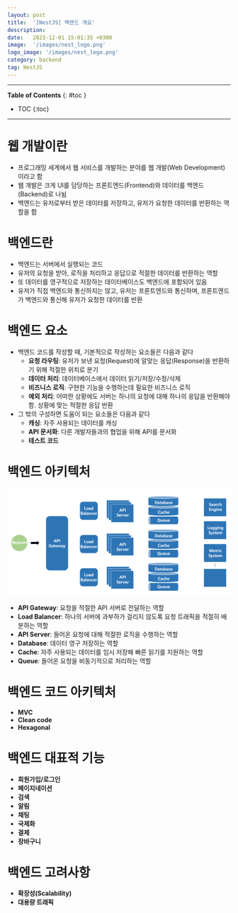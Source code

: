 ```yaml
---
layout: post
title:  '[NestJS] 백엔드 개요'
description: 
date:   2023-12-01 15:01:35 +0300
image:  '/images/nest_logo.png'
logo_image: '/images/nest_logo.png'
category: backend
tag: NestJS
---
```


---
**Table of Contents**
{: #toc }
*  TOC
{:toc}

---

# 웹 개발이란

- 프로그래밍 세계에서 웹 서비스를 개발하는 분야를 웹 개발(Web Development)이라고 함
- 웹 개발은 크게 UI를 담당하는 프론트엔드(Frontend)와 데이터를 백엔드(Backend)로 나뉨
- 백엔드는 유저로부터 받은 데이터를 저장하고, 유저가 요청한 데이터를 반환하는 역할을 함

# 백엔드란

- 백엔드는 서버에서 실행되는 코드
- 유저의 요청을 받아, 로직을 처리하고 응답으로 적절한 데이터를 반환하는 역할
- 또 데이터를 영구적으로 저장하는 데이터베이스도 백엔드에 포함되어 있음
- 유저가 직접 백엔드와 통신하지는 않고, 유저는 프론트엔드와 통신하며, 프론트엔드가 백엔드와 통신해 유저가 요청한 데이터를 반환


# 백엔드 요소

- 백엔드 코드를 작성할 때, 기본적으로 작성하는 요소들은 다음과 같다
  - **요청 라우팅**: 유저가 보낸 요청(Request)에 알맞는 응답(Response)을 반환하기 위해 적절한 위치로 분기
  - **데이터 처리**: 데이터베이스에서 데이터 읽기/저장/수정/삭제
  - **비즈니스 로직**: 구현한 기능을 수행하는데 필요한 비즈니스 로직
  - **예외 처리**: 어떠한 상황에도 서버는 하나의 요청에 대해 하나의 응답을 반환해야함. 상황에 맞는 적절한 응답 반환
- 그 밖의 구성하면 도움이 되는 요소들은 다음과 같다
  - **캐싱**: 자주 사용되는 데이터를 캐싱
  - **API 문서화**: 다른 개발자들과의 협업을 위해 API를 문서화
  - **테스트 코드**


# 백엔드 아키텍처

![](/images/nest_1.png)

- **API Gateway**: 요청을 적절한 API 서버로 전달하는 역할
- **Load Balancer**: 하나의 서버에 과부하가 걸리지 않도록 요청 트래픽을 적절히 배분하는 역할
- **API Server**: 들어온 요청에 대해 적절한 로직을 수행하는 역할
- **Database**: 데이터 영구 저장하는 역할
- **Cache**: 자주 사용되는 데이터를 임시 저장해 빠른 읽기를 지원하는 역할
- **Queue**: 들어온 요청을 비동기적으로 처리하는 역할

# 백엔드 코드 아키텍처

- **MVC**
- **Clean code**
- **Hexagonal**

# 백엔드 대표적 기능

- **회원가입/로그인**
- **페이지네이션**
- **검색**
- **알림**
- **채팅**
- **국제화**
- **결제**
- **장바구니**


# 백엔드 고려사항

- **확장성(Scalability)**
- **대용량 트래픽**
